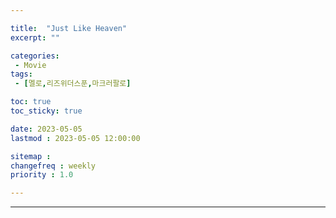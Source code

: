 ```yaml
---

title:  "Just Like Heaven"
excerpt: ""

categories:
 - Movie
tags:
 - [멜로,리즈위더스푼,마크러팔로]

toc: true
toc_sticky: true

date: 2023-05-05
lastmod : 2023-05-05 12:00:00

sitemap :
changefreq : weekly
priority : 1.0

---
```

---

###